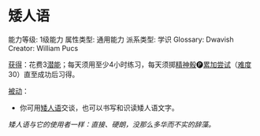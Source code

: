 # 矮人语

能力等级: 1级能力
属性类型: 通用能力
派系类型: 学识
Glossary: Dwavish
Creator: William Pucs

<aside>

[获得](https://www.notion.so/1b3d619a067b8027ba38e2c1caf9d84b?pvs=21)：花费3[潜能](https://www.notion.so/1b3d619a067b80c2bdb4c721adc30021?pvs=21)；每天须用至少4小时练习，每天须掷[精神骰](https://www.notion.so/1b3d619a067b80a8a9ffef3e0057db9d?pvs=21)🅟[累加尝试](https://www.notion.so/1b3d619a067b803aa44aee27ccd6ce77?pvs=21)（[难度](https://www.notion.so/1b3d619a067b80fbbc95dc0c033f5e3c?pvs=21)30）直至成功后习得。

</aside>

<aside>

[被动](https://www.notion.so/1b3d619a067b8041a000ebc294fff708?pvs=21)：

- 你可用[矮人语](https://www.notion.so/1b8d619a067b803ab8b1ca0869459d51?pvs=21)交谈，也可以书写和识读矮人语文字。
</aside>

*矮人语与它的使用者一样：直接、硬朗，没那么多华而不实的辞藻。*
